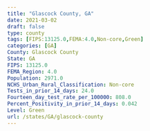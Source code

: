 ```yaml
---
title: "Glascock County, GA"
date: 2021-03-02
draft: false
type: county
tags: [FIPS:13125.0,FEMA:4.0,Non-core,Green]
categories: [GA]
County: Glascock County
State: GA
FIPS: 13125.0
FEMA_Region: 4.0
Population: 2971.0
NCHS_Urban_Rural_Classification: Non-core
Tests_in_prior_14_days: 24.0
Fourteen_day_test_rate_per_100000: 808.0
Percent_Positivity_in_prior_14_days: 0.042
Level: Green
url: /states/GA/glascock-county
---
```



